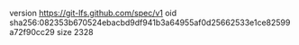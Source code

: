 version https://git-lfs.github.com/spec/v1
oid sha256:082353b670524ebacbd9df941b3a64955af0d25662533e1ce82599a72f90cc29
size 2328
